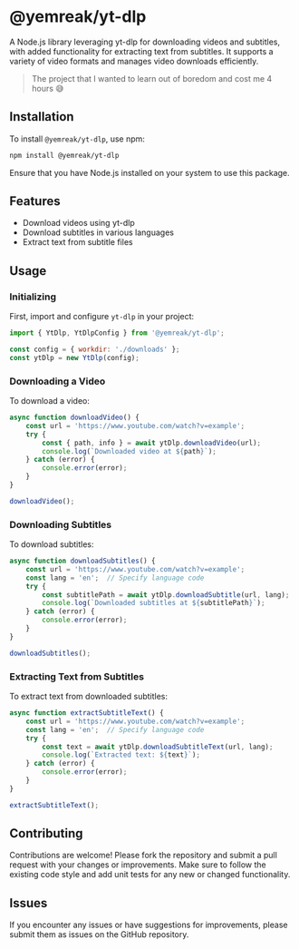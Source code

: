 # @yemreak/yt-dlp

A Node.js library leveraging yt-dlp for downloading videos and subtitles, with added functionality for extracting text from subtitles. It supports a variety of video formats and manages video downloads efficiently.

> The project that I wanted to learn out of boredom and cost me 4 hours 😅

## Installation

To install `@yemreak/yt-dlp`, use npm:

```bash
npm install @yemreak/yt-dlp
```

Ensure that you have Node.js installed on your system to use this package.

## Features

- Download videos using yt-dlp
- Download subtitles in various languages
- Extract text from subtitle files

## Usage

### Initializing

First, import and configure `yt-dlp` in your project:

```javascript
import { YtDlp, YtDlpConfig } from '@yemreak/yt-dlp';

const config = { workdir: './downloads' };
const ytDlp = new YtDlp(config);
```

### Downloading a Video

To download a video:

```javascript
async function downloadVideo() {
    const url = 'https://www.youtube.com/watch?v=example';
    try {
        const { path, info } = await ytDlp.downloadVideo(url);
        console.log(`Downloaded video at ${path}`);
    } catch (error) {
        console.error(error);
    }
}

downloadVideo();
```

### Downloading Subtitles

To download subtitles:

```javascript
async function downloadSubtitles() {
    const url = 'https://www.youtube.com/watch?v=example';
    const lang = 'en';  // Specify language code
    try {
        const subtitlePath = await ytDlp.downloadSubtitle(url, lang);
        console.log(`Downloaded subtitles at ${subtitlePath}`);
    } catch (error) {
        console.error(error);
    }
}

downloadSubtitles();
```

### Extracting Text from Subtitles

To extract text from downloaded subtitles:

```javascript
async function extractSubtitleText() {
    const url = 'https://www.youtube.com/watch?v=example';
    const lang = 'en';  // Specify language code
    try {
        const text = await ytDlp.downloadSubtitleText(url, lang);
        console.log(`Extracted text: ${text}`);
    } catch (error) {
        console.error(error);
    }
}

extractSubtitleText();
```

## Contributing

Contributions are welcome! Please fork the repository and submit a pull request with your changes or improvements. Make sure to follow the existing code style and add unit tests for any new or changed functionality.

## Issues

If you encounter any issues or have suggestions for improvements, please submit them as issues on the GitHub repository.
